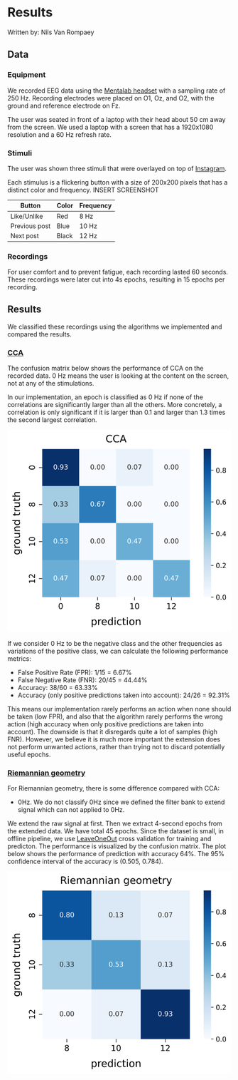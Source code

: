 # Results

Written by: Nils Van Rompaey

## Data

### Equipment
We recorded EEG data using the [Mentalab headset](headset.md) with a sampling rate of 250 Hz. Recording electrodes were placed on O1, Oz, and O2, with the ground and reference electrode on Fz.

The user was seated in front of a laptop with their head about 50 cm away from the screen. We used a laptop with a screen that has a 1920x1080 resolution and a 60 Hz refresh rate. 

### Stimuli 
The user was shown three stimuli that were overlayed on top of [Instagram](https://www.instagram.com).

Each stimulus is a flickering button with a size of 200x200 pixels that has a distinct color and frequency. INSERT SCREENSHOT

| Button | Color | Frequency |
| - | - | - |
| Like/Unlike | Red | 8 Hz |
| Previous post | Blue | 10 Hz | 
| Next post | Black | 12 Hz |

### Recordings
For user comfort and to prevent fatigue, each recording lasted 60 seconds. These recordings were later cut into 4s epochs, resulting in 15 epochs per recording.

## Results

We classified these recordings using the algorithms we implemented and compared the results.

### [CCA](data_processing/CCA.md)

The confusion matrix below shows the performance of CCA on the recorded data. 0 Hz means the user is looking at the content on the screen, not at any of the stimulations. 

In our implementation, an epoch is classified as 0 Hz if none of the correlations are significantly larger than all the others.
More concretely, a correlation is only significant if it is larger than 0.1 and larger than 1.3 times the second largest correlation.

![alt_text](./images/CCA_4s.svg "Confusion matrix of CCA")

If we consider 0 Hz to be the negative class and the other frequencies as variations of the positive class, we can calculate the following performance metrics:

- False Positive Rate (FPR): 1/15 = 6.67%
- False Negative Rate (FNR): 20/45 = 44.44%
- Accuracy: 38/60 = 63.33%
- Accuracy (only positive predictions taken into account): 24/26 = 92.31%

This means our implementation rarely performs an action when none should be taken (low FPR), and also that the algorithm rarely performs the wrong action (high accuracy when only positive predictions are taken into account). The downside is that it disregards quite a lot of samples (high FNR). However, we believe it is much more important the extension does not perform unwanted actions, rather than trying not to discard potentially useful epochs.

### [Riemannian geometry](data_processing/riemannian.md)

For Riemannian geometry, there is some difference compared with CCA: 
- 0Hz. We do not classify 0Hz since we defined the filter bank to extend signal which can not applied to 0Hz.

We extend the raw signal at first. Then we extract 4-second epochs from the extended data. We have total 45 epochs. Since the dataset is small, in offline pipeline, we use [LeaveOneOut](https://scikit-learn.org/stable/modules/generated/sklearn.model_selection.LeaveOneOut.html) cross validation for training and predicton. The performance is visualized by the confusion matrix. The plot below shows the performance of prediction with accuracy 64%. The 95% confidence interval of the accuracy is (0.505, 0.784).

![alt text](./images/Riemannian_4s.svg "Confusion matrix of Riemannian geometry")


